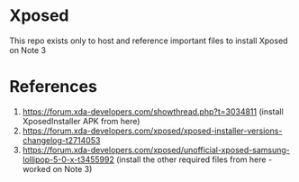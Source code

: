 # Xposed

This repo exists only to host and reference important files to install Xposed on Note 3

# References

1. https://forum.xda-developers.com/showthread.php?t=3034811 (install XposedInstaller APK from here)
2. https://forum.xda-developers.com/xposed/xposed-installer-versions-changelog-t2714053
3. https://forum.xda-developers.com/xposed/unofficial-xposed-samsung-lollipop-5-0-x-t3455992 (install the other required files from here - worked on Note 3)
